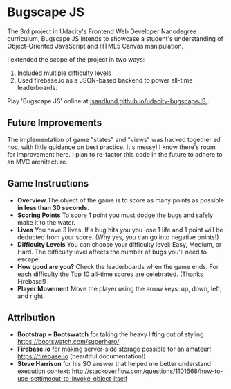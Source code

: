 # Bugscape JS

The 3rd project in Udacity's Frontend Web Developer Nanodegree curriculum, Bugscape JS intends to showcase a student's understanding of Object-Oriented JavaScript and HTML5 Canvas manipulation.

I extended the scope of the project in two ways: 
1. Included multiple difficulty levels
2. Used firebase.io as a JSON-based backend to power all-time leaderboards.

Play 'Bugscape JS' online at [jsandlund.github.io/udacity-bugscapeJS.](jsandlund.github.io/udacity-bugscapeJS).

## Future Improvements

The implementation of game "states" and "views" was hacked together ad hoc, with little guidance on best practice. It's messy! I know there's room for improvement here. I plan to re-factor this code in the future to adhere to an MVC architecture.

## Game Instructions
- **Overview** The object of the game is to score as many points as possible **in less than 30 seconds**.
- **Scoring Points** To score 1 point you must dodge the bugs and safely make it to the water.
- **Lives** You have 3 lives. If a bug hits you you lose 1 life and 1 point will be deducted from your score. (Why yes, you can go into negative points!)
- **Difficulty Levels** You can choose your difficulty level: Easy, Medium, or Hard. The difficulty level affects the number of bugs you'll need to escape.
- **How good are you?** Check the leaderboards when the game ends. For each difficulty the Top 10 all-time scores are celebrated. (Thanks Firebase!)
- **Player Movement** Move the player using the arrow keys: up, down, left, and right.

## Attribution
- **Bootstrap + Bootswatch** for taking the heavy lifting out of styling https://bootswatch.com/superhero/
- **Firebase.io** for making server-side storage possible for an amateur! https://firebase.io (beautiful documentation!)
- **Steve Harrison** for his SO answer that helped me better understand execution context:  http://stackoverflow.com/questions/1101668/how-to-use-settimeout-to-invoke-object-itself
